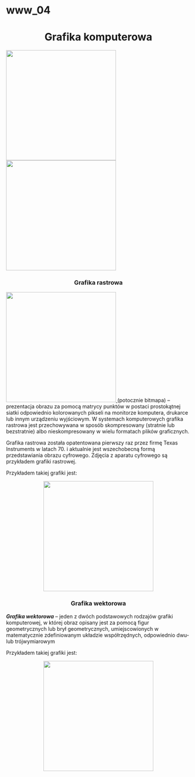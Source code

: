 # www_04
<html>
<head>
             <meta charset="utf-8">
  
  
   
  </head>
<body>
  
  
 <h1 align="center">Grafika komputerowa</h1>
  <img src="https://roznice.com/wp-content/uploads/2013/11/rastrowa-wektorowa.jpg" width="300">
  <img src="https://wytnij-wklej.pl/wp-content/uploads/2015/05/grafika-rastrowa-a-wektorowa.png" width="300">
  <h3 align="center"><strong>Grafika rastrowa</strong></h3>
    <a href="https://youtu.be/GSOy8d_HjNI"> <img src="https://roznice.com/wp-content/uploads/2013/11/rastrowa-wektorowa.jpg" width="300"> </a> (potocznie bitmapa) – prezentacja obrazu za pomocą matrycy punktów w postaci prostokątnej siatki odpowiednio kolorowanych pikseli na monitorze komputera, drukarce lub innym urządzeniu wyjściowym. W systemach komputerowych grafika rastrowa jest przechowywana w sposób skompresowany (stratnie lub bezstratnie) albo nieskompresowany w wielu formatach plików graficznych.

Grafika rastrowa została opatentowana pierwszy raz przez firmę Texas Instruments w latach 70. i aktualnie jest wszechobecną formą przedstawiania obrazu cyfrowego. Zdjęcia z aparatu cyfrowego są przykładem grafiki rastrowej.
<p> Przykładem takiej grafiki jest:
<center><img src="https://upload.wikimedia.org/wikipedia/commons/thumb/3/3b/Rgb-raster-image.svg/450px-Rgb-raster-image.svg.png" width="300"></center>
    
<h3 align="center"><strong>Grafika wektorowa</strong></h3>
   <a iframe widht="400" height="390" src="https://youtu.be/GSOy8d_HjNI" frameborder="0" allowfullscreen></iframe> <strong><em>Grafika wektorowa</em></strong></a> – jeden z dwóch podstawowych rodzajów grafiki komputerowej, w której obraz opisany jest za pomocą figur geometrycznych lub brył geometrycznych, umiejscowionych w matematycznie zdefiniowanym układzie współrzędnych, odpowiednio dwu- lub trójwymiarowym
<p> Przykładem takiej grafiki jest:
<center><img src="https://st3.depositphotos.com/14846838/18822/v/1600/depositphotos_188220866-stock-illustration-beach-flat-vector-icon.jpg" width="300"></center>
</body>
</html>
